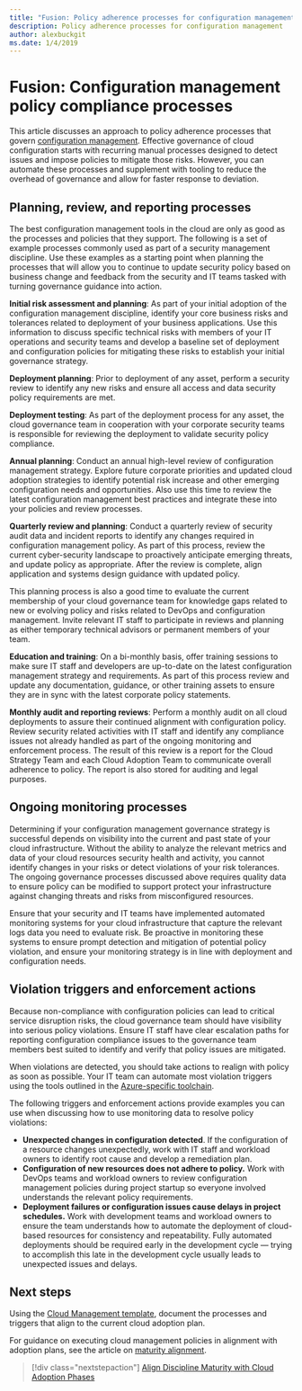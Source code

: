 ```yaml
---
title: "Fusion: Policy adherence processes for configuration management"
description: Policy adherence processes for configuration management
author: alexbuckgit
ms.date: 1/4/2019
---
```


# Fusion: Configuration management policy compliance processes

This article discusses an approach to policy adherence processes that govern [configuration management](./overview.md). Effective governance of cloud configuration starts with recurring manual processes designed to detect issues and impose policies to mitigate those risks. However, you can automate these processes and supplement with tooling to reduce the overhead of governance and allow for faster response to deviation.

## Planning, review, and reporting processes

The best configuration management tools in the cloud are only as good as the processes and policies that they support. The following is a set of example processes commonly used as part of a security management discipline. Use these examples as a starting point when planning the processes that will allow you to continue to update security policy based on business change and feedback from the security and IT teams tasked with turning governance guidance into action.

**Initial risk assessment and planning**: As part of your initial adoption of the configuration management discipline, identify your core business risks and tolerances related to deployment of your business applications. Use this information to discuss specific technical risks with members of your IT operations and security teams and develop a baseline set of deployment and configuration policies for mitigating these risks to establish your initial governance strategy.

**Deployment planning**: Prior to deployment of any asset, perform a security review to identify any new risks and ensure all access and data security policy requirements are met.

**Deployment testing**: As part of the deployment process for any asset, the cloud governance team in cooperation with your corporate security teams is responsible for reviewing the deployment to validate security policy compliance.

**Annual planning**: Conduct an annual high-level review of configuration management strategy. Explore future corporate priorities and updated cloud adoption strategies to identify potential risk increase and other emerging configuration needs and opportunities. Also use this time to review the latest configuration management best practices and integrate these into your policies and review processes.

**Quarterly review and planning**: Conduct a quarterly review of security audit data and incident reports to identify any changes required in configuration management policy. As part of this process, review the current cyber-security landscape to proactively anticipate emerging threats, and update policy as appropriate. After the review is complete, align application and systems design guidance with updated policy.

This planning process is also a good time to evaluate the current membership of your cloud governance team for knowledge gaps related to new or evolving policy and risks related to DevOps and configuration management. Invite relevant IT staff to participate in reviews and planning as either temporary technical advisors or permanent members of your team.

**Education and training**: On a bi-monthly basis, offer training sessions to make sure IT staff and developers are up-to-date on the latest configuration management strategy and requirements. As part of this process review and update any documentation, guidance, or other training assets to ensure they are in sync with the latest corporate policy statements.

**Monthly audit and reporting reviews**: Perform a monthly audit on all cloud deployments to assure their continued alignment with configuration policy. Review security related activities with IT staff and identify any compliance issues not already handled as part of the ongoing monitoring and enforcement process. The result of this review is a report for the Cloud Strategy Team and each Cloud Adoption Team to communicate overall adherence to policy. The report is also stored for auditing and legal purposes.

## Ongoing monitoring processes

Determining if your configuration management governance strategy is successful depends on visibility into the current and past state of your cloud infrastructure. Without the ability to analyze the relevant metrics and data of your cloud resources security health and activity, you cannot identify changes in your risks or detect violations of your risk tolerances. The ongoing governance processes discussed above requires quality data to ensure policy can be modified to support protect your infrastructure against changing threats and risks from misconfigured resources.

Ensure that your security and IT teams have implemented automated monitoring systems for your cloud infrastructure that capture the relevant logs data you need to evaluate risk. Be proactive in monitoring these systems to ensure prompt detection and mitigation of potential policy violation, and ensure your monitoring strategy is in line with deployment and configuration needs.

## Violation triggers and enforcement actions

Because non-compliance with configuration policies can lead to critical service disruption risks, the cloud governance team should have visibility into serious policy violations. Ensure IT staff have clear escalation paths for reporting configuration compliance issues to the governance team members best suited to identify and verify that policy issues are mitigated.  

When violations are detected, you should take actions to realign with policy as soon as possible. Your IT team can automate most violation triggers using the tools outlined in the [Azure-specific toolchain](toolchain.md).

The following triggers and enforcement actions provide examples you can use when discussing how to use monitoring data to resolve policy violations:

- **Unexpected changes in configuration detected**. If the configuration of a resource changes unexpectedly, work with IT staff and workload owners to identify root cause and develop a remediation plan.
- **Configuration of new resources does not adhere to policy.** Work with DevOps teams and workload owners to review configuration management policies during project startup so everyone involved understands the relevant policy requirements.
- **Deployment failures or configuration issues cause delays in project schedules.** Work with development teams and workload owners to ensure the team understands how to automate the deployment of cloud-based resources for consistency and repeatability. Fully automated deployments should be required early in the development cycle &mdash; trying to accomplish this late in the development cycle usually leads to unexpected issues and delays.

## Next steps

Using the [Cloud Management template](./template.md), document the processes and triggers that align to the current cloud adoption plan.

For guidance on executing cloud management policies in alignment with adoption plans, see the article on [maturity alignment](maturity-adoption-alignment.md).

> [!div class="nextstepaction"]
> [Align Discipline Maturity with Cloud Adoption Phases](./maturity-adoption-alignment.md)
